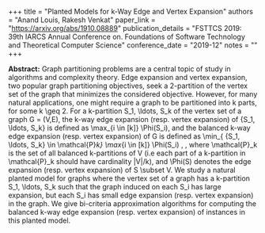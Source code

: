+++
title = "Planted Models for k-Way Edge and Vertex Expansion"
authors = "Anand Louis, Rakesh Venkat"
paper_link = "https://arxiv.org/abs/1910.08889"
publication_details = "FSTTCS 2019: 39th IARCS Annual Conference on. Foundations of Software Technology and Theoretical Computer Science"
conference_date = "2019-12"
notes = ""
+++

<b>Abstract:</b>
Graph partitioning problems are a central topic of study in algorithms and complexity theory. Edge expansion and vertex expansion, two popular graph partitioning objectives, seek a 2-partition of the vertex set of the graph that minimizes the considered objective. However, for many natural applications, one might require a graph to be partitioned into k parts, for some k \geq 2. For a k-partition S_1, \ldots, S_k of the vertex set of a graph G = (V,E), the k-way edge expansion (resp. vertex expansion) of \{S_1, \ldots, S_k\} is defined as \max_{i \in [k]} \Phi(S_i), and the balanced k-way edge expansion (resp. vertex expansion) of G is defined as
\min_{ \{S_1, \ldots, S_k\} \in \mathcal{P}_k} \max_{i \in [k]} \Phi(S_i) \,
,
where \mathcal{P}_k is the set of all balanced k-partitions of V (i.e each part of a k-partition in \mathcal{P}_k should have cardinality |V|/k), and \Phi(S) denotes the edge expansion (resp. vertex expansion) of S \subset V. We study a natural planted model for graphs where the vertex set of a graph has a k-partition S_1, \ldots, S_k such that the graph induced on each S_i has large expansion, but each S_i has small edge expansion (resp. vertex expansion) in the graph. We give bi-criteria approximation algorithms for computing the balanced k-way edge expansion (resp. vertex expansion) of instances in this planted model.